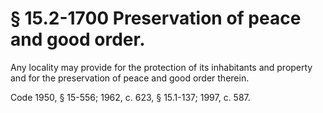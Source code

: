 # § 15.2-1700 Preservation of peace and good order.

<p>Any locality may provide for the protection of its inhabitants and property and for the preservation of peace and good order therein.</p><p>Code 1950, § 15-556; 1962, c. 623, § 15.1-137; 1997, c. 587.</p>